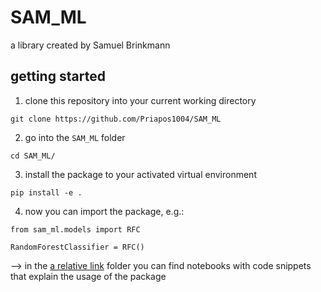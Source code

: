 # SAM_ML
a library created by Samuel Brinkmann

## getting started

1. clone this repository into your current working directory

```
git clone https://github.com/Priapos1004/SAM_ML
```

2. go into the `SAM_ML` folder

```
cd SAM_ML/
```

3. install the package to your activated virtual environment

```
pip install -e .
```

4. now you can import the package, e.g.:

```
from sam_ml.models import RFC

RandomForestClassifier = RFC()
```

--> in the [a relative link](examples) folder you can find notebooks with code snippets that explain the usage of the package
